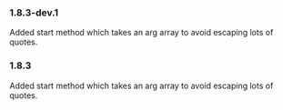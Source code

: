 ### 1.8.3-dev.1
Added start method which takes an arg array to avoid escaping lots of quotes.

### 1.8.3
Added start method which takes an arg array to avoid escaping lots of quotes.

